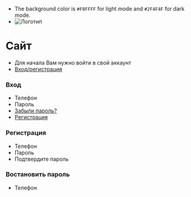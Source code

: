 - The background color is `#F0FFFF` for light mode and `#2F4F4F` for dark mode.
- ![Логотип](file:///C:/Istochnik/Лого.png)
# Сайт

- Для начала Вам нужно войти в свой аккаунт
- [Вход/регистрация](https://github.com/usmonitcompany/sso/edit/main/README.md#вход)
  
### Вход

- Телефон 
- Пароль
- [Забыли пароль?](https://github.com/usmonitcompany/sso/edit/main/README.md#востановить-пароль)
- [Регистрация](https://github.com/usmonitcompany/sso/edit/main/README.md#регистрация)

### Регистрация

- Телефон
- Пароль
- Подтвердите пароль

### Востановить пароль

- Телефон
